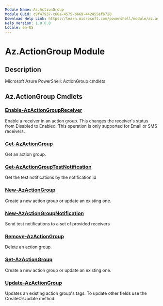 ```yaml
---
Module Name: Az.ActionGroup
Module Guid: c9f47937-c60a-4575-b669-442455ef6728
Download Help Link: https://learn.microsoft.com/powershell/module/az.actiongroup
Help Version: 1.0.0.0
Locale: en-US
---
```


# Az.ActionGroup Module
## Description
Microsoft Azure PowerShell: ActionGroup cmdlets

## Az.ActionGroup Cmdlets
### [Enable-AzActionGroupReceiver](Enable-AzActionGroupReceiver.md)
Enable a receiver in an action group.
This changes the receiver's status from Disabled to Enabled.
This operation is only supported for Email or SMS receivers.

### [Get-AzActionGroup](Get-AzActionGroup.md)
Get an action group.

### [Get-AzActionGroupTestNotification](Get-AzActionGroupTestNotification.md)
Get the test notifications by the notification id

### [New-AzActionGroup](New-AzActionGroup.md)
Create a new action group or update an existing one.

### [New-AzActionGroupNotification](New-AzActionGroupNotification.md)
Send test notifications to a set of provided receivers

### [Remove-AzActionGroup](Remove-AzActionGroup.md)
Delete an action group.

### [Set-AzActionGroup](Set-AzActionGroup.md)
Create a new action group or update an existing one.

### [Update-AzActionGroup](Update-AzActionGroup.md)
Updates an existing action group's tags.
To update other fields use the CreateOrUpdate method.

